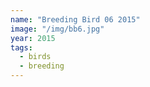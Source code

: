```yaml
---
name: "Breeding Bird 06 2015"
image: "/img/bb6.jpg"
year: 2015
tags:
  - birds
  - breeding
---
```

